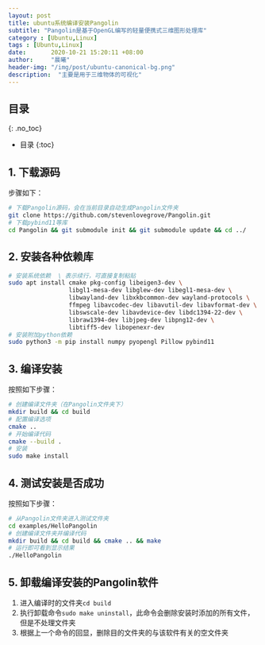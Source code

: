 ```yaml
---
layout: post
title: ubuntu系统编译安装Pangolin
subtitle: "Pangolin是基于OpenGL编写的轻量便携式三维图形处理库"
category : [Ubuntu,Linux]
tags : [Ubuntu,Linux]
date:       2020-10-21 15:20:11 +08:00
author:     "晨曦"
header-img: "/img/post/ubuntu-canonical-bg.png"
description:  "主要是用于三维物体的可视化"
---
```

  
## 目录
{: .no_toc}

* 目录
{:toc}

## 1. 下载源码
步骤如下：  
```bash
# 下载Pangolin源码，会在当前目录自动生成Pangolin文件夹
git clone https://github.com/stevenlovegrove/Pangolin.git
# 下载pybind11等库
cd Pangolin && git submodule init && git submodule update && cd ../
```
## 2. 安装各种依赖库
```bash
# 安装系统依赖  \ 表示续行，可直接复制粘贴
sudo apt install cmake pkg-config libeigen3-dev \
                 libgl1-mesa-dev libglew-dev libegl1-mesa-dev \
                 libwayland-dev libxkbcommon-dev wayland-protocols \
                 ffmpeg libavcodec-dev libavutil-dev libavformat-dev \
                 libswscale-dev libavdevice-dev libdc1394-22-dev \
                 libraw1394-dev libjpeg-dev libpng12-dev \
                 libtiff5-dev libopenexr-dev
# 安装附加python依赖
sudo python3 -m pip install numpy pyopengl Pillow pybind11
```
## 3. 编译安装
按照如下步骤：  
```bash
# 创建编译文件夹（在Pangolin文件夹下）
mkdir build && cd build
# 配置编译选项
cmake ..
# 开始编译代码
cmake --build .
# 安装
sudo make install
```
## 4. 测试安装是否成功
按照如下步骤：  
```bash
# 从Pangolin文件夹进入测试文件夹
cd examples/HelloPangolin
# 创建编译文件夹并编译代码
mkdir build && cd build && cmake .. && make
# 运行即可看到显示结果
./HelloPangolin
```
## 5. 卸载编译安装的Pangolin软件
1. 进入编译时的文件夹`cd build`
2. 执行卸载命令`sudo make uninstall`，此命令会删除安装时添加的所有文件，但是不处理文件夹
3. 根据上一个命令的回显，删除目的文件夹的与该软件有关的空文件夹



